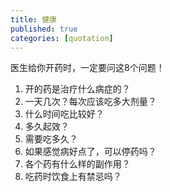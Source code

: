 ```yaml
---
title: 健康
published: true
categories: [quotation]
---
```


医生给你开药时，一定要问这8个问题！
1. 开的药是治疗什么病症的？
2. 一天几次？每次应该吃多大剂量？
3. 什么时间吃比较好？
4. 多久起效？
5. 需要吃多久？
6. 如果感觉病好点了，可以停药吗？
7. 各个药有什么样的副作用？
8. 吃药时饮食上有禁忌吗？
